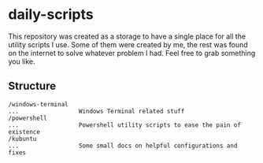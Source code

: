 # daily-scripts

This repository was created as a storage to have a single place for all the utility scripts I use. Some of them were created by me, the rest was found on the internet to solve whatever problem I had. Feel free to grab something you like.

## Structure

```
/windows-terminal
...                 Windows Terminal related stuff
/powershell
...                 Powershell utility scripts to ease the pain of existence
/kubuntu
...                 Some small docs on helpful configurations and fixes
```

